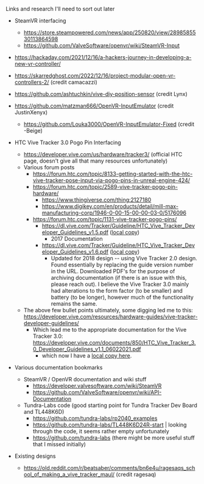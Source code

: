 Links and research I'll need to sort out later

- SteamVR interfacing
    - https://store.steampowered.com/news/app/250820/view/2898585530113864598
    - https://github.com/ValveSoftware/openvr/wiki/SteamVR-Input
- https://hackaday.com/2021/12/16/a-hackers-journey-in-developing-a-new-vr-controller/
- https://skarredghost.com/2022/12/16/project-modular-open-vr-controllers-2/ (credit camacazzi)
- https://github.com/ashtuchkin/vive-diy-position-sensor (credit Lynx)
- https://github.com/matzman666/OpenVR-InputEmulator (credit JustinXenyx)
    - https://github.com/Louka3000/OpenVR-InputEmulator-Fixed (credit -Beige)
- HTC Vive Tracker 3.0 Pogo Pin Interfacing
    - https://developer.vive.com/us/hardware/tracker3/ (official HTC page, doesn't give all that many resources unfortunately)
    - Various forum posts
        - https://forum.htc.com/topic/8133-getting-started-with-the-htc-vive-tracker-pose-input-via-pogo-pins-in-unreal-engine-424/
        - https://forum.htc.com/topic/2589-vive-tracker-pogo-pin-hardware/
            - https://www.thingiverse.com/thing:2127180
            - https://www.digikey.com/en/products/detail/mill-max-manufacturing-corp/1946-0-00-15-00-00-03-0/5176096
        - https://forum.htc.com/topic/1131-vive-tracker-pogo-pins/
            - https://dl.vive.com/Tracker/Guideline/HTC_Vive_Tracker_Developer_Guidelines_v1.5.pdf ([local copy](assets/HTC_Vive_Tracker_Developer_Guidelines_v1.5.pdf))
                - 2017 Documentation
            - https://dl.vive.com/Tracker/Guideline/HTC_Vive_Tracker_Developer_Guidelines_v1.6.pdf ([local copy](assets/HTC_Vive_Tracker_Developer_Guidelines_v1.6.pdf))
                - Updated for 2018 design -- using Vive Tracker 2.0 design. Found essentially by replacing the guide version number in the URL. Downloaded PDF's for the purpose of archiving documentation (if there is an issue with this, please reach out). I believe the Vive Tracker 3.0 mainly had alterations to the form factor (to be smaller) and battery (to be longer), however much of the functionality remains the same.
    - The above few bullet points ultimately, some digging led me to this: https://developer.vive.com/resources/hardware-guides/vive-tracker-developer-guidelines/
        - Which lead me to the appropriate documentation for the Vive Tracker 3.0: https://developer.vive.com/documents/850/HTC_Vive_Tracker_3.0_Developer_Guidelines_v1.1_06022021.pdf
            - which now I have a [local copy here](assets/HTC_Vive_Tracker_3.0_Developer_Guidelines_v1.1_06022021.pdf).

- Various documentation bookmarks
    - SteamVR / OpenVR documentation and wiki stuff
        - https://developer.valvesoftware.com/wiki/SteamVR
        - https://github.com/ValveSoftware/openvr/wiki/API-Documentation
    - Tundra-Labs code (good starting point for Tundra Tracker Dev Board and TL448K6D)
        - https://github.com/tundra-labs/rp2040_examples
        - https://github.com/tundra-labs/TL448K6D24R-start | looking through the code, it seems rather empty unfortunately
        - https://github.com/tundra-labs (there might be more useful stuff that I missed initially)

- Existing designs
    - https://old.reddit.com/r/beatsaber/comments/bn6e4u/ragesaqs_school_of_making_a_vive_tracker_maul/ (credit ragesaq)